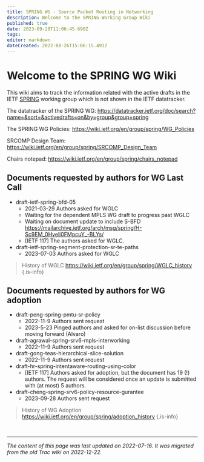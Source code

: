```yaml
---
title: SPRING WG - Source Packet Routing in Networking
description: Welcome to the SPRING Working Group Wiki
published: true
date: 2023-09-28T11:06:45.690Z
tags: 
editor: markdown
dateCreated: 2022-08-26T15:06:15.491Z
---
```


# Welcome to the SPRING WG Wiki

This wiki aims to track the information related with the active drafts in the IETF [SPRING](https://datatracker.ietf.org/group/spring/) working group which is not shown in the IETF datatracker. 

The datatracker of the SPRING WG:
https://datatracker.ietf.org/doc/search?name=&sort=&activedrafts=on&by=group&group=spring

The SPRING WG Policies:
https://wiki.ietf.org/en/group/spring/WG_Policies

SRCOMP Design Team:
https://wiki.ietf.org/en/group/spring/SRCOMP_Design_Team

Chairs notepad: https://wiki.ietf.org/en/group/spring/chairs_notepad

## Documents requested by authors for WG Last Call
* draft-ietf-spring-bfd-05
   * 2021-03-29 Authors asked for WGLC
   * Waiting for the dependent MPLS WG draft to progress past WGLC
   * Waiting on document update to include S-BFD https://mailarchive.ietf.org/arch/msg/spring/H-Sc9EM_0Hveli0FMpcuY_-BLYs/
   * [IETF 117] The authors asked for WGLC.
* draft-ietf-spring-segment-protection-sr-te-paths
   * 2023-07-03 Authors asked for WGLC

> History of WGLC
https://wiki.ietf.org/en/group/spring/WGLC_history
{.is-info}

## Documents requested by authors for WG adoption
* draft-peng-spring-pmtu-sr-policy
   * 2022-11-9 Authors sent request
   * 2023-5-23 Pinged authors and asked for on-list discussion before moving forward (Alvaro)
* draft-agrawal-spring-srv6-mpls-interworking
   * 2022-11-9 Authors sent request     
* draft-gong-teas-hierarchical-slice-solution
   * 2022-11-9 Authors sent request  
* draft-hr-spring-intentaware-routing-using-color
   * [IETF 117] Authors asked for adoption, but the document has 19 (!) authors.  The request will be considered once an update is submitted with (at most) 5 authors.
* draft-cheng-spring-srv6-policy-resource-gurantee
	* 2023-09-28 Authors sent request
   
> History of WG Adoption
https://wiki.ietf.org/en/group/spring/adoption_history
{.is-info}


&nbsp;

---

*The content of this page was last updated on 2022-07-16. It was migrated from the old Trac wiki on 2022-12-22.*